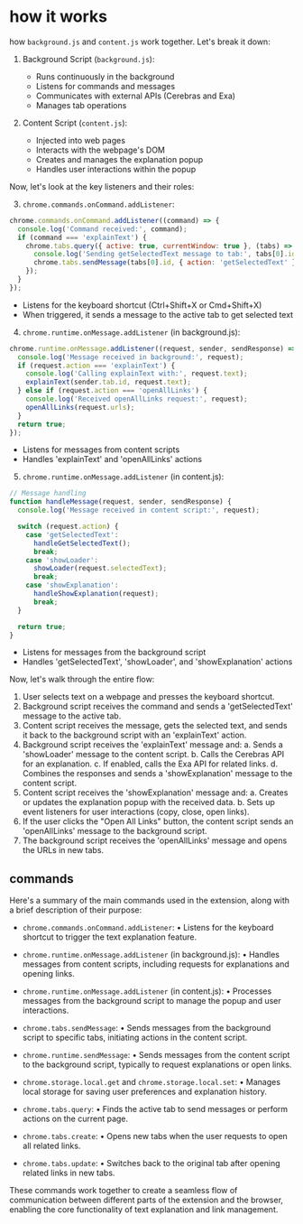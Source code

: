 # how it works

how `background.js` and `content.js` work together. Let's break it down:

1. Background Script (`background.js`):

   - Runs continuously in the background
   - Listens for commands and messages
   - Communicates with external APIs (Cerebras and Exa)
   - Manages tab operations

2. Content Script (`content.js`):
   - Injected into web pages
   - Interacts with the webpage's DOM
   - Creates and manages the explanation popup
   - Handles user interactions within the popup

Now, let's look at the key listeners and their roles:

3. `chrome.commands.onCommand.addListener`:

```6:14:src/background.js
chrome.commands.onCommand.addListener((command) => {
  console.log('Command received:', command);
  if (command === 'explainText') {
    chrome.tabs.query({ active: true, currentWindow: true }, (tabs) => {
      console.log('Sending getSelectedText message to tab:', tabs[0].id);
      chrome.tabs.sendMessage(tabs[0].id, { action: 'getSelectedText' });
    });
  }
});
```

- Listens for the keyboard shortcut (Ctrl+Shift+X or Cmd+Shift+X)
- When triggered, it sends a message to the active tab to get selected text

4. `chrome.runtime.onMessage.addListener` (in background.js):

```16:26:src/background.js
chrome.runtime.onMessage.addListener((request, sender, sendResponse) => {
  console.log('Message received in background:', request);
  if (request.action === 'explainText') {
    console.log('Calling explainText with:', request.text);
    explainText(sender.tab.id, request.text);
  } else if (request.action === 'openAllLinks') {
    console.log('Received openAllLinks request:', request);
    openAllLinks(request.urls);
  }
  return true;
});
```

- Listens for messages from content scripts
- Handles 'explainText' and 'openAllLinks' actions

5. `chrome.runtime.onMessage.addListener` (in content.js):

```9:27:src/content.js
// Message handling
function handleMessage(request, sender, sendResponse) {
  console.log('Message received in content script:', request);

  switch (request.action) {
    case 'getSelectedText':
      handleGetSelectedText();
      break;
    case 'showLoader':
      showLoader(request.selectedText);
      break;
    case 'showExplanation':
      handleShowExplanation(request);
      break;
  }

  return true;
}

```

- Listens for messages from the background script
- Handles 'getSelectedText', 'showLoader', and 'showExplanation' actions

Now, let's walk through the entire flow:

1. User selects text on a webpage and presses the keyboard shortcut.
2. Background script receives the command and sends a 'getSelectedText' message to the active tab.
3. Content script receives the message, gets the selected text, and sends it back to the background script with an 'explainText' action.
4. Background script receives the 'explainText' message and:
   a. Sends a 'showLoader' message to the content script.
   b. Calls the Cerebras API for an explanation.
   c. If enabled, calls the Exa API for related links.
   d. Combines the responses and sends a 'showExplanation' message to the content script.
5. Content script receives the 'showExplanation' message and:
   a. Creates or updates the explanation popup with the received data.
   b. Sets up event listeners for user interactions (copy, close, open links).
6. If the user clicks the "Open All Links" button, the content script sends an 'openAllLinks' message to the background script.
7. The background script receives the 'openAllLinks' message and opens the URLs in new tabs.

## commands

Here's a summary of the main commands used in the extension, along with a brief description of their purpose:

- `chrome.commands.onCommand.addListener`:
  • Listens for the keyboard shortcut to trigger the text explanation feature.

- `chrome.runtime.onMessage.addListener` (in background.js):
  • Handles messages from content scripts, including requests for explanations and opening links.

- `chrome.runtime.onMessage.addListener` (in content.js):
  • Processes messages from the background script to manage the popup and user interactions.

- `chrome.tabs.sendMessage`:
  • Sends messages from the background script to specific tabs, initiating actions in the content script.

- `chrome.runtime.sendMessage`:
  • Sends messages from the content script to the background script, typically to request explanations or open links.

- `chrome.storage.local.get` and `chrome.storage.local.set`:
  • Manages local storage for saving user preferences and explanation history.

- `chrome.tabs.query`:
  • Finds the active tab to send messages or perform actions on the current page.

- `chrome.tabs.create`:
  • Opens new tabs when the user requests to open all related links.

- `chrome.tabs.update`:
  • Switches back to the original tab after opening related links in new tabs.

These commands work together to create a seamless flow of communication between different parts of the extension and the browser, enabling the core functionality of text explanation and link management.
